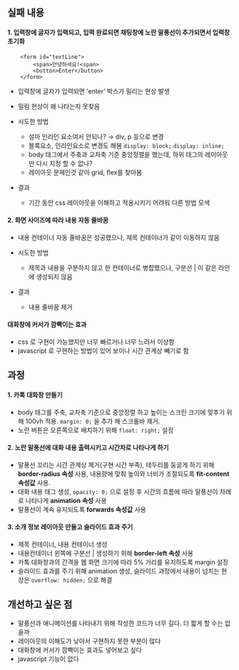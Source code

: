 <h2>실패 내용</h2>
<h4>1. 입력창에 글자가 입력되고, 입력 완료되면 채팅창에 노란 말풍선이 추가되면서 입력창 초기화</h4>
        
        <form id="textLine">
        	<span>안녕하세요!<span>
        	<button>Enter</button>
        </form>
        
*  입력창에 글자가 입력되면 ‘enter’ 박스가 밀리는 현상 발생
*  밀림 현상이 왜 나타는지 못찾음
*  시도한 방법

    * 설마 인라인 요소여서 안되나? → div, p 등으로 변경
    * 블록요소, 인라인요소로 변경도 해봄
      `display: block;`
      `display: inline;`
    * body 태그에서 주축과 교차축 기준 중앙정렬을 했는데, 하위 태그의 레이아웃만 다시 지정 할 수 없나?
    * 레이아웃 문제인것 같아 grid, flex를 찾아봄
* 결과
    * 기간 동안 css 레이아웃을 이해하고 적용시키기 어려워 다른 방법 모색

<h4>2. 화면 사이즈에 따라 내용 자동 줄바꿈</h4>

*  내용 컨테이너 자동 줄바꿈은 성공했으나, 제목 컨테이너가 같이 이동하지 않음
*  시도한 방법

    * 제목과 내용을 구분하지 않고 한 컨테이너로 병합했으나, 구분선 | 이 같은 라인에 생성되지 않음
*  결과
    * 내용 줄바꿈 제거
 
<h4>대화창에 커서가 깜빡이는 효과</h4>

*  css 로 구현이 가능했지만 너무 빠르거나 너무 느려서 이상함
*  javascript 로 구현하는 방법이 있어 보이나 시간 관계상 빼기로 함

<h2>과정</h2>

<h4>1. 카톡 대화창 만들기</h4>

*  body 태그를 주축, 교차축 기준으로 중앙정렬 하고 높이는 스크린 크기에 맞추기 위해 100vh 적용. `margin: 0;` 을 추가 해 스크롤바 제거.
*  노란 버튼은 오른쪽으로 배치하기 위해 `float: right;` 설정

<h4>2. 노란 말풍선에 대화 내용 출력시키고 시간차로 나타나게 하기</h4>

*  말풍선 꼬리는 시간 관계상 제거(구현 시간 부족), 테두리를 둥글게 하기 위해 **border-radius 속성** 사용, 내용량에 맞춰 높이와 너비가 조절되도록 **fit-content 속성값** 사용.
*  대화 내용 태그 <a class=”list”> 생성, `opacity: 0;` 으로 설정 후 시간의 흐름에 따라 말풍선이 차례로 나타나게 **animation 속성** 사용
*  말풍선이 계속 유지되도록 **forwards 속성값** 사용
        
<h4>3. 소개 정보 레이아웃 만들고 슬라이드 효과 주기</h4>
        
*  제목 컨테이너, 내용 컨테이너 생성
*  내용컨테이너 왼쪽에 구분선 | 생성하기 위해 **border-left 속성** 사용
*  카톡 대화창과의 간격을 웹 화면 크기에 따라 5% 거리를 유지하도록 margin 설정
*  슬라이드 효과를 주기 위해 animation 생성, 슬라이드 과정에서 내용이 넘치는 현상은 `overflow: hidden;` 으로 해결
  
<h2>개선하고 싶은 점</h2>
  
*  말풍선과 애니메이션를 나타내기 위해 작성한 코드가 너무 길다. 더 짧게 할 수는 없을까
*  레이아웃의 이해도가 낮아서 구현하지 못한 부분이 많다
*  대화창에 커서가 깜빡이는 효과도 넣어보고 싶다
*  javascript 기능이 없다
